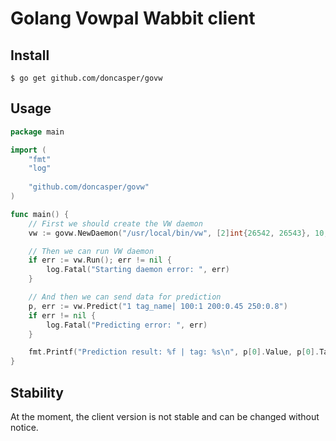 Golang Vowpal Wabbit client
===========================

Install
-------

```
$ go get github.com/doncasper/govw
```

Usage
-----

```go
package main

import (
	"fmt"
	"log"
	
	"github.com/doncasper/govw"
)

func main() {
	// First we should create the VW daemon
	vw := govw.NewDaemon("/usr/local/bin/vw", [2]int{26542, 26543}, 10, "/path/to/your.model", true, true)

	// Then we can run VW daemon
	if err := vw.Run(); err != nil {
		log.Fatal("Starting daemon error: ", err)
	}

	// And then we can send data for prediction
	p, err := vw.Predict("1 tag_name| 100:1 200:0.45 250:0.8")
	if err != nil {
		log.Fatal("Predicting error: ", err)
	}

	fmt.Printf("Prediction result: %f | tag: %s\n", p[0].Value, p[0].Tag)
}
```

Stability
---------

At the moment, the client version is not stable and can be changed without notice.
